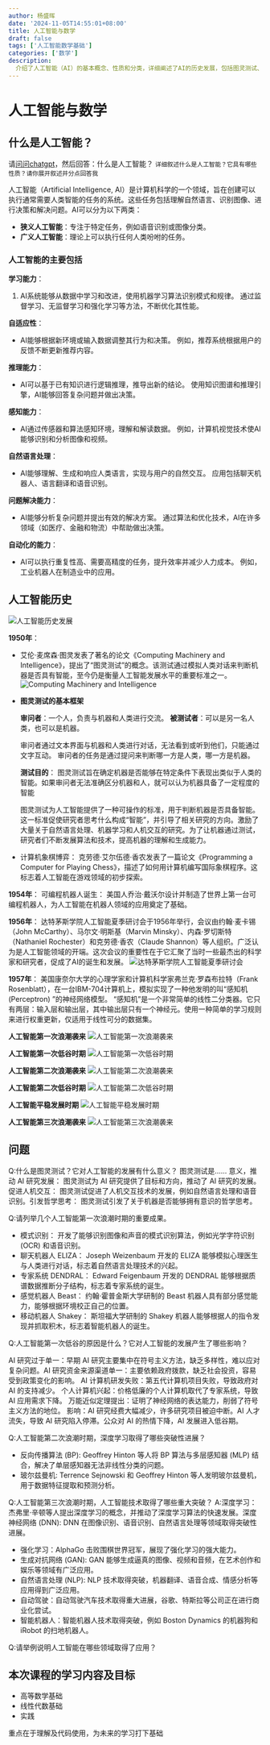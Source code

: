 ```yaml
---
author: 杨盛晖
date: '2024-11-05T14:55:01+08:00'
title: 人工智能与数学
draft: false
tags: ['人工智能数学基础']
categories: ['数学']
description:
  介绍了人工智能（AI）的基本概念、性质和分类，详细阐述了AI的历史发展，包括图灵测试、感知机、专家系统等重要里程碑。同时，文章探讨了AI在不同领域的  应用，如自然语言处理、图像识别和自动驾驶，并提出了本次课程的学习内容和目标，重点在于高等数学和线性代数的基础知识及其实践应用。
---
```



# 人工智能与数学

## 什么是人工智能？

请[问问chatgpt](https://chatglm.cn/)，然后回答：什么是人工智能？
`详细叙述什么是人工智能？它具有哪些性质？请你展开叙述并分点回答我`

人工智能（Artificial Intelligence, AI）是计算机科学的一个领域，旨在创建可以执行通常需要人类智能的任务的系统。这些任务包括理解自然语言、识别图像、进行决策和解决问题。AI可以分为以下两类：

- **狭义人工智能**：专注于特定任务，例如语音识别或图像分类。
- **广义人工智能**：理论上可以执行任何人类吩咐的任务。

### 人工智能的主要包括

**学习能力**：

1. AI系统能够从数据中学习和改进，使用机器学习算法识别模式和规律。
通过监督学习、无监督学习和强化学习等方法，不断优化其性能。

**自适应性**：

- AI能够根据新环境或输入数据调整其行为和决策。
  例如，推荐系统根据用户的反馈不断更新推荐内容。

**推理能力**：

- AI可以基于已有知识进行逻辑推理，推导出新的结论。
  使用知识图谱和推理引擎，AI能够回答复杂问题并做出决策。

**感知能力**：

- AI通过传感器和算法感知环境，理解和解读数据。
  例如，计算机视觉技术使AI能够识别和分析图像和视频。

**自然语言处理**：

- AI能够理解、生成和响应人类语言，实现与用户的自然交互。
  应用包括聊天机器人、语言翻译和语音识别。

**问题解决能力**：

- AI能够分析复杂问题并提出有效的解决方案。
  通过算法和优化技术，AI在许多领域（如医疗、金融和物流）中帮助做出决策。

**自动化的能力**：

- AI可以执行重复性高、需要高精度的任务，提升效率并减少人力成本。
  例如，工业机器人在制造业中的应用。

## 人工智能历史

![人工智能历史发展](https://pic.imgdb.cn/item/66f25dd7f21886ccc097057d.png)

**1950年**：

- 艾伦·麦席森·图灵发表了著名的论文《Computing Machinery and Intelligence》，提出了“图灵测试”的概念。该测试通过模拟人类对话来判断机器是否具有智能，至今仍是衡量人工智能发展水平的重要标准之一。
![Computing Machinery and Intelligence](https://pic.imgdb.cn/item/66f254f5f21886ccc08e8f6c.png)

- **图灵测试的基本框架**

  **审问者**：一个人，负责与机器和人类进行交流。
  **被测试者**：可以是另一名人类，也可以是机器。

  审问者通过文本界面与机器和人类进行对话，无法看到或听到他们，只能通过文字互动。
  审问者的任务是通过提问来判断哪一方是人类，哪一方是机器。

  **测试目的**：
  图灵测试旨在确定机器是否能够在特定条件下表现出类似于人类的智能。如果审问者无法准确区分机器和人，就可以认为机器具备了一定程度的智能

  图灵测试为人工智能提供了一种可操作的标准，用于判断机器是否具备智能。这一标准促使研究者思考什么构成“智能”，并引导了相关研究的方向。激励了大量关于自然语言处理、机器学习和人机交互的研究。为了让机器通过测试，研究者们不断发展算法和技术，提高机器的理解和生成能力。

- 计算机象棋博弈： 克劳德·艾尔伍德·香农发表了一篇论文《Programming a Computer for Playing Chess》，描述了如何用计算机编写国际象棋程序。这标志着人工智能在游戏领域的初步探索。

**1954年**：
可编程机器人诞生： 美国人乔治·戴沃尔设计并制造了世界上第一台可编程机器人，为人工智能在机器人领域的应用奠定了基础。

**1956年**：
达特茅斯学院人工智能夏季研讨会于1956年举行，会议由约翰·麦卡锡（John McCarthy）、马尔文·明斯基（Marvin Minsky）、内森·罗切斯特（Nathaniel Rochester）和克劳德·香农（Claude Shannon）等人组织。广泛认为是人工智能领域的开端。这次会议的重要性在于它汇聚了当时一些最杰出的科学家和研究者，促成了AI的诞生和发展。
![达特茅斯学院人工智能夏季研讨会](https://pic.imgdb.cn/item/66f25b3cf21886ccc094066a.png)

**1957年**：
美国康奈尔大学的心理学家和计算机科学家弗兰克·罗森布拉特（Frank Rosenblatt），在一台IBM-704计算机上，模拟实现了一种他发明的叫“感知机 (Perceptron) ”的神经网络模型。
“感知机”是一个非常简单的线性二分类器。它只有两层：输入层和输出层，其中输出层只有一个神经元。使用一种简单的学习规则来进行权重更新，仅适用于线性可分的数据集。

**人工智能第一次浪潮袭来**
![人工智能第一次浪潮袭来](https://pic.imgdb.cn/item/66f25e78f21886ccc097c640.png)

**人工智能第一次低谷时期**
![人工智能第一次低谷时期](https://pic.imgdb.cn/item/66f25e80f21886ccc097ceb7.png)

**人工智能第二次浪潮袭来**
![人工智能第二次浪潮袭来](https://pic.imgdb.cn/item/66f25e87f21886ccc097d652.png)

**人工智能第二次低谷时期**
![人工智能第二次低谷时期](https://pic.imgdb.cn/item/66f25e92f21886ccc097e28d.png)

**人工智能平稳发展时期**
![人工智能平稳发展时期](https://pic.imgdb.cn/item/66f25ea2f21886ccc097f2ba.png)

**人工智能第三次浪潮袭来**
![人工智能第三次浪潮袭来](https://pic.imgdb.cn/item/66f25fbaf21886ccc0992b2a.png)

## 问题

Q:什么是图灵测试？它对人工智能的发展有什么意义？
图灵测试是......
意义，推动 AI 研究发展： 图灵测试为 AI 研究提供了目标和方向，推动了 AI 研究的发展。促进人机交互： 图灵测试促进了人机交互技术的发展，例如自然语言处理和语音识别。引发哲学思考： 图灵测试引发了关于机器是否能够拥有意识的哲学思考。

Q:请列举几个人工智能第一次浪潮时期的重要成果。
- 模式识别： 开发了能够识别图像和声音的模式识别算法，例如光学字符识别 (OCR) 和语音识别。
- 聊天机器人 ELIZA： Joseph Weizenbaum 开发的 ELIZA 能够模拟心理医生与人类进行对话，标志着自然语言处理技术的兴起。
- 专家系统 DENDRAL： Edward Feigenbaum 开发的 DENDRAL 能够根据质谱数据推断分子结构，标志着专家系统的诞生。
- 感觉机器人 Beast： 约翰·霍普金斯大学研制的 Beast 机器人具有部分感觉能力，能够根据环境校正自己的位置。
- 移动机器人 Shakey： 斯坦福大学研制的 Shakey 机器人能够根据人的指令发现并抓取积木，标志着智能机器人的诞生。

Q:人工智能第一次低谷的原因是什么？它对人工智能的发展产生了哪些影响？

AI 研究过于单一：早期 AI 研究主要集中在符号主义方法，缺乏多样性，难以应对复杂问题。AI 研究资金来源渠道单一：主要依赖政府拨款，缺乏社会投资，容易受到政策变化的影响。
AI 计算机研发失败：第五代计算机项目失败，导致政府对 AI 的支持减少。
个人计算机兴起：价格低廉的个人计算机取代了专家系统，导致 AI 应用需求下降。
万能近似定理提出：证明了神经网络的表达能力，削弱了符号主义方法的地位。
影响：AI 研究经费大幅减少，许多研究项目被迫中断。AI 人才流失，导致 AI 研究陷入停滞。公众对 AI 的热情下降，AI 发展进入低谷期。

Q:人工智能第二次浪潮时期，深度学习取得了哪些突破性进展？
- 反向传播算法 (BP): Geoffrey Hinton 等人将 BP 算法与多层感知器 (MLP) 结合，解决了单层感知器无法非线性分类的问题。
- 玻尔兹曼机: Terrence Sejnowski 和 Geoffrey Hinton 等人发明玻尔兹曼机，用于数据特征提取和预测分析。


Q:人工智能第三次浪潮时期，人工智能技术取得了哪些重大突破？
A:深度学习：杰弗里·辛顿等人提出深度学习的概念，并推动了深度学习算法的快速发展。深度神经网络 (DNN): DNN 在图像识别、语音识别、自然语言处理等领域取得突破性进展。
- 强化学习：AlphaGo 击败围棋世界冠军，展现了强化学习的强大能力。
- 生成对抗网络 (GAN): GAN 能够生成逼真的图像、视频和音频，在艺术创作和娱乐等领域有广泛应用。
- 自然语言处理 (NLP): NLP 技术取得突破，机器翻译、语音合成、情感分析等应用得到广泛应用。
- 自动驾驶：自动驾驶汽车技术取得重大进展，谷歌、特斯拉等公司正在进行商业化尝试。
- 智能机器人：智能机器人技术取得突破，例如 Boston Dynamics 的机器狗和 iRobot 的扫地机器人。
  
Q:请举例说明人工智能在哪些领域取得了应用？

## 本次课程的学习内容及目标

- 高等数学基础
- 线性代数基础
- 实践

重点在于理解及代码使用，为未来的学习打下基础
